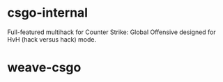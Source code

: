 # csgo-internal
 Full-featured multihack for Counter Strike: Global Offensive designed for HvH (hack versus hack) mode.
# weave-csgo
